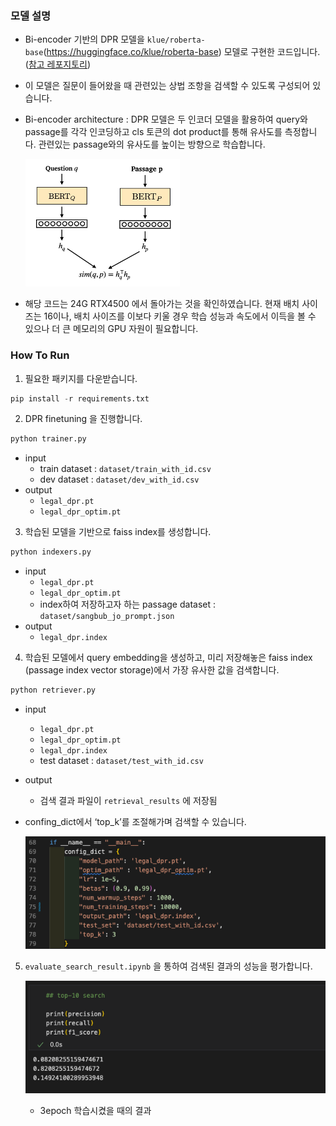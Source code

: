 
### 모델 설명

- Bi-encoder 기반의  DPR 모델을 `klue/roberta-base`(https://huggingface.co/klue/roberta-base) 모델로 구현한 코드입니다. ([참고 레포지토리](https://github.com/TmaxEdu/KorDPR))
- 이 모델은 질문이 들어왔을 때 관련있는 상법 조항을 검색할 수 있도록 구성되어 있습니다.
- Bi-encoder architecture : DPR 모델은 두 인코더 모델을 활용하여 query와 passage를 각각 인코딩하고 cls 토큰의 dot product를 통해 유사도를 측정합니다. 관련있는 passage와의 유사도를 높이는 방향으로 학습합니다.
    
    ![Untitled](images/Untitled.png)
    
- 해당 코드는 24G RTX4500 에서 돌아가는 것을 확인하였습니다. 현재 배치 사이즈는 16이나, 배치 사이즈를 이보다 키울 경우 학습 성능과 속도에서 이득을 볼 수 있으나  더 큰 메모리의 GPU 자원이 필요합니다.

### How To Run

1. 필요한 패키지를 다운받습니다.

```python
pip install -r requirements.txt
```

2. DPR finetuning 을 진행합니다. 

```python
python trainer.py
```

- input
    - train dataset : `dataset/train_with_id.csv`
    - dev dataset : `dataset/dev_with_id.csv`
- output
    - `legal_dpr.pt`
    - `legal_dpr_optim.pt`

3. 학습된 모델을 기반으로 faiss index를 생성합니다.

```python
python indexers.py
```

- input
    - `legal_dpr.pt`
    - `legal_dpr_optim.pt`
    - index하여 저장하고자 하는 passage dataset : `dataset/sangbub_jo_prompt.json`
- output
    - `legal_dpr.index`

4. 학습된 모델에서 query embedding을 생성하고, 미리 저장해놓은 faiss index (passage index vector storage)에서 가장 유사한 값을 검색합니다.

```python
python retriever.py
```

- input
    - `legal_dpr.pt`
    - `legal_dpr_optim.pt`
    - `legal_dpr.index`
    - test dataset : `dataset/test_with_id.csv`
- output
    - 검색 결과 파일이 `retrieval_results` 에 저장됨
- confing_dict에서 ‘top_k’를 조절해가며 검색할 수 있습니다.
    
    ![Untitled](images/Untitled%201.png)
    

5. `evaluate_search_result.ipynb` 을 통하여 검색된 결과의 성능을 평가합니다. 
    
    ![Untitled](images/Untitled%202.png)
    
    - 3epoch 학습시켰을 때의 결과